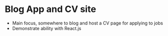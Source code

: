 # Blog App and CV site

- Main focus, somewhere to blog and host a CV page for applying to jobs
- Demonstrate ability with React.js 